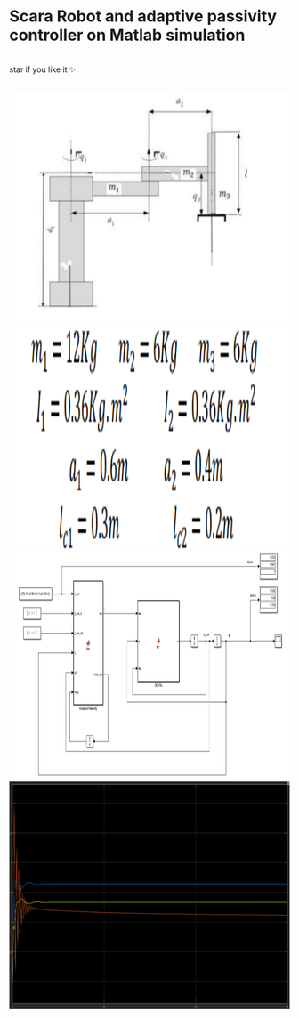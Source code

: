 # Scara Robot and adaptive passivity controller on Matlab simulation
  <br />
  star if you like it ✨
  <br />
  <br />


<p align="center">
  <img title="Fig1" height="410" src="images/Figure_1.png">
  <br />
  <img title="Fig2" height="410" src="images/Figure_2.png">
  <br />
  <img title="Fig3" height="410" src="images/Figure_3.png">
  <br />
  <img title="Fig4" height="410" src="images/Figure_4.png">
</p>

